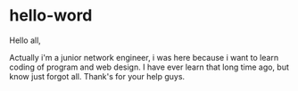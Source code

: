# hello-word

Hello all,

Actually i'm a junior network engineer, i was here because i want to learn coding of program and web design. 
I have ever learn that long time ago, but know just forgot all. Thank's for your help guys.
